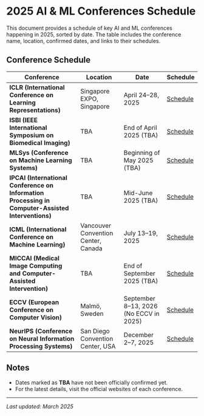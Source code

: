 # 2025 AI & ML Conferences Schedule

This document provides a schedule of key AI and ML conferences happening in 2025, sorted by date. The table includes the conference name, location, confirmed dates, and links to their schedules.

## Conference Schedule

| Conference | Location | Date | Schedule |
|------------|----------|------|----------|
| **ICLR (International Conference on Learning Representations)** | Singapore EXPO, Singapore | April 24–28, 2025 | [Schedule](https://www.iclr.cc/Conferences/2025) |
| **ISBI (IEEE International Symposium on Biomedical Imaging)** | TBA | End of April 2025 (TBA) | [Schedule](https://www.biomedicalimaging.org/) |
| **MLSys (Conference on Machine Learning Systems)** | TBA | Beginning of May 2025 (TBA) | [Schedule](https://mlsys.org/) |
| **IPCAI (International Conference on Information Processing in Computer-Assisted Interventions)** | TBA | Mid-June 2025 (TBA) | [Schedule](https://www.ipcai.org/) |
| **ICML (International Conference on Machine Learning)** | Vancouver Convention Center, Canada | July 13–19, 2025 | [Schedule](https://icml.cc/) |
| **MICCAI (Medical Image Computing and Computer-Assisted Intervention)** | TBA | End of September 2025 (TBA) | [Schedule](https://www.miccai.org/) |
| **ECCV (European Conference on Computer Vision)** | Malmö, Sweden | September 8–13, 2026 (No ECCV in 2025) | [Schedule](https://eccv2026.org/) |
| **NeurIPS (Conference on Neural Information Processing Systems)** | San Diego Convention Center, USA | December 2–7, 2025 | [Schedule](https://neurips.cc/Conferences/2025) |

## Notes
- Dates marked as **TBA** have not been officially confirmed yet.
- For the latest details, visit the official websites of each conference.

---
_Last updated: March 2025_
